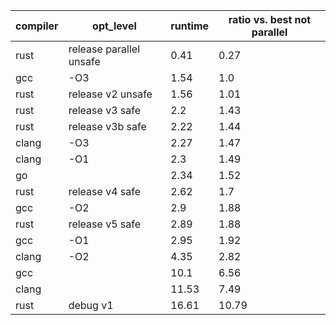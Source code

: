 |compiler|       opt_level       |runtime|ratio vs. best not parallel|
|--------|-----------------------|-------|---------------------------|
|  rust  |release parallel unsafe|  0.41 |            0.27           |
|   gcc  |          -O3          |  1.54 |            1.0            |
|  rust  |   release v2 unsafe   |  1.56 |            1.01           |
|  rust  |    release v3 safe    |  2.2  |            1.43           |
|  rust  |    release v3b safe   |  2.22 |            1.44           |
|  clang |          -O3          |  2.27 |            1.47           |
|  clang |          -O1          |  2.3  |            1.49           |
|   go   |                       |  2.34 |            1.52           |
|  rust  |    release v4 safe    |  2.62 |            1.7            |
|   gcc  |          -O2          |  2.9  |            1.88           |
|  rust  |    release v5 safe    |  2.89 |            1.88           |
|   gcc  |          -O1          |  2.95 |            1.92           |
|  clang |          -O2          |  4.35 |            2.82           |
|   gcc  |                       |  10.1 |            6.56           |
|  clang |                       | 11.53 |            7.49           |
|  rust  |        debug v1       | 16.61 |           10.79           |